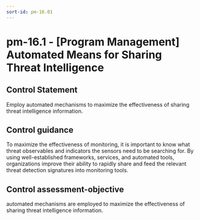 ```yaml
---
sort-id: pm-16.01
---
```


# pm-16.1 - \[Program Management\] Automated Means for Sharing Threat Intelligence

## Control Statement

Employ automated mechanisms to maximize the effectiveness of sharing threat intelligence information.

## Control guidance

To maximize the effectiveness of monitoring, it is important to know what threat observables and indicators the sensors need to be searching for. By using well-established frameworks, services, and automated tools, organizations improve their ability to rapidly share and feed the relevant threat detection signatures into monitoring tools.

## Control assessment-objective

automated mechanisms are employed to maximize the effectiveness of sharing threat intelligence information.
